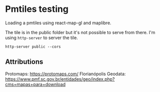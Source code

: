 # Pmtiles testing

Loading a pmtiles using react-map-gl and maplibre.

The tile is in the public folder but it's not possible to serve from there. I'm using `http-server` to server the tile.

```shell
http-server public --cors
```

## Attributions

Protomaps: https://protomaps.com/
Florianópolis Geodata: https://www.pmf.sc.gov.br/entidades/geo/index.php?cms=mapas+para+download
